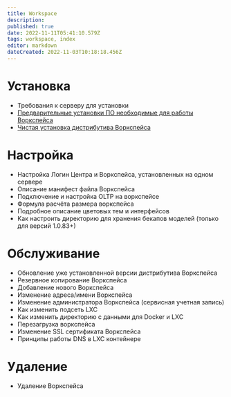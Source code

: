 ```yaml
---
title: Workspace
description: 
published: true
date: 2022-11-11T05:41:10.579Z
tags: workspace, index
editor: markdown
dateCreated: 2022-11-03T10:18:18.456Z
---
```


# Установка
- Требования к серверу для установки 
- [Предварительные установки ПО необходимые для работы Воркспейса](/ru/workspace/softInstal)
- [Чистая установка дистрибутива Воркспейса](/ru/workspace/cleaninstallation)
# Настройка

- Настройка Логин Центра и Воркспейса, установленных на одном сервере    
- Описание манифест файла Воркспейса
- Подключение и настройка OLTP на воркспейсе
- Формула расчёта размера воркспейса
- Подробное описание цветовых тем и интерфейсов
- Как настроить директорию для хранения бекапов моделей (только для версий 1.0.83+)
# Обслуживание
- Обновление уже установленной версии дистрибутива Воркспейса
- Резервное копирование Воркспейса
- Добавление нового Воркспейса
- Изменение адреса/имени Воркспейса
- Изменение администратора Воркспейса (сервисная учетная запись)
- Как изменить подсеть LXC   
- Как изменить директорию с данными для Docker и LXC
- Перезагрузка воркспейса
- Изменение SSL сертификата Воркспейса
- Принципы работы DNS в LXC контейнере
# Удаление
- Удаление Воркспейса
    